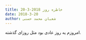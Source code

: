 ```yaml
---
title: خاطره روز 2018-3-20
date: 2018-3-20
author: شعبان محمد حسنی
---
```


امروزم یه روز عادی بود مثل روزای گذشته.